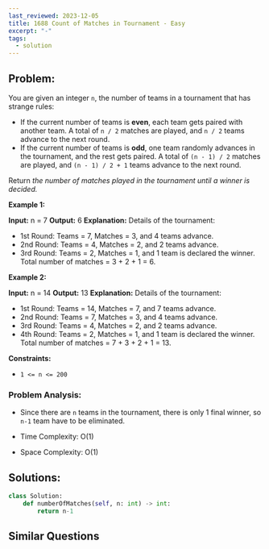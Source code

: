 ```yaml
---
last_reviewed: 2023-12-05
title: 1688 Count of Matches in Tournament - Easy
excerpt: "-"
tags:
  - solution
---
```

## Problem:
You are given an integer `n`, the number of teams in a tournament that has strange rules:

- If the current number of teams is **even**, each team gets paired with another team. A total of `n / 2` matches are played, and `n / 2` teams advance to the next round.
- If the current number of teams is **odd**, one team randomly advances in the tournament, and the rest gets paired. A total of `(n - 1) / 2` matches are played, and `(n - 1) / 2 + 1` teams advance to the next round.

Return _the number of matches played in the tournament until a winner is decided._

**Example 1:**

**Input:** n = 7
**Output:** 6
**Explanation:** Details of the tournament: 
- 1st Round: Teams = 7, Matches = 3, and 4 teams advance.
- 2nd Round: Teams = 4, Matches = 2, and 2 teams advance.
- 3rd Round: Teams = 2, Matches = 1, and 1 team is declared the winner.
Total number of matches = 3 + 2 + 1 = 6.

**Example 2:**

**Input:** n = 14
**Output:** 13
**Explanation:** Details of the tournament:
- 1st Round: Teams = 14, Matches = 7, and 7 teams advance.
- 2nd Round: Teams = 7, Matches = 3, and 4 teams advance.
- 3rd Round: Teams = 4, Matches = 2, and 2 teams advance.
- 4th Round: Teams = 2, Matches = 1, and 1 team is declared the winner.
Total number of matches = 7 + 3 + 2 + 1 = 13.

**Constraints:**

- `1 <= n <= 200`
### Problem Analysis:
- Since there are `n` teams in the tournament, there is only 1 final winner, so `n-1` team have to be eliminated.

- Time Complexity: O(1)
- Space Complexity: O(1)

## Solutions:

```python
class Solution:
    def numberOfMatches(self, n: int) -> int:
        return n-1
```

## Similar Questions